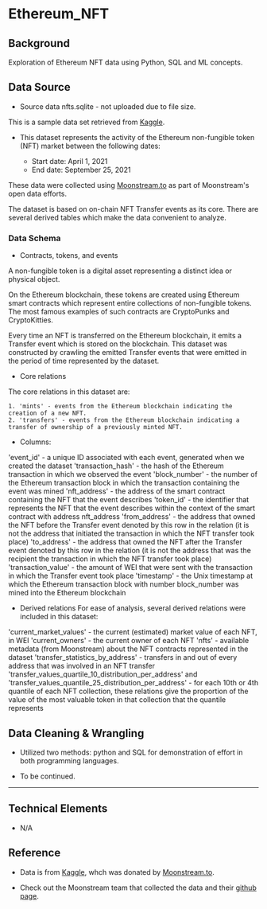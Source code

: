 # Ethereum_NFT

## Background 
Exploration of Ethereum NFT data using Python, SQL and ML concepts.

## Data Source
* Source data nfts.sqlite - not uploaded due to file size.

This is a sample data set retrieved from [Kaggle](https://www.kaggle.com/simiotic/ethereum-nfts).

* This dataset represents the activity of the Ethereum non-fungible token (NFT) market between the following dates:

    * Start date: April 1, 2021
    * End date: September 25, 2021

These data were collected using [Moonstream.to](https://moonstream.to/) as part of Moonstream's open data efforts.

The dataset is based on on-chain NFT Transfer events as its core. There are several derived tables which make the data convenient to analyze.

### Data Schema
* Contracts, tokens, and events

A non-fungible token is a digital asset representing a distinct idea or physical object.

On the Ethereum blockchain, these tokens are created using Ethereum smart contracts which represent entire collections of non-fungible tokens. The most famous examples of such contracts are CryptoPunks and CryptoKitties.

Every time an NFT is transferred on the Ethereum blockchain, it emits a Transfer event which is stored on the blockchain. This dataset was constructed by crawling the emitted Transfer events that were emitted in the period of time represented by the dataset.

* Core relations

The core relations in this dataset are:

    1. 'mints' - events from the Ethereum blockchain indicating the creation of a new NFT.
    2. 'transfers' - events from the Ethereum blockchain indicating a transfer of ownership of a previously minted NFT.

* Columns:

'event_id' - a unique ID associated with each event, generated when we created the dataset
'transaction_hash' - the hash of the Ethereum transaction in which we observed the event
'block_number' - the number of the Ethereum transaction block in which the transaction containing the event was mined
'nft_address' - the address of the smart contract containing the NFT that the event describes
'token_id' - the identifier that represents the NFT that the event describes within the context of the smart contract with address nft_address
'from_address' - the address that owned the NFT before the Transfer event denoted by this row in the relation (it is not the address that initiated the transaction in which the NFT transfer took place)
'to_address' - the address that owned the NFT after the Transfer event denoted by this row in the relation (it is not the address that was the recipient the transaction in which the NFT transfer took place)
'transaction_value' - the amount of WEI that were sent with the transaction in which the Transfer event took place
'timestamp' - the Unix timestamp at which the Ethereum transaction block with number block_number was mined into the Ethereum blockchain

* Derived relations
For ease of analysis, several derived relations were included in this dataset:

'current_market_values' - the current (estimated) market value of each NFT, in WEI
'current_owners' - the current owner of each NFT
'nfts' - available metadata (from Moonstream) about the NFT contracts represented in the dataset
'transfer_statistics_by_address' - transfers in and out of every address that was involved in an NFT transfer
'transfer_values_quartile_10_distribution_per_address' and 'transfer_values_quantile_25_distribution_per_address' - for each 10th or 4th quantile of each NFT collection, these relations give the proportion of the value of the most valuable token in that collection that the quantile represents

## Data Cleaning & Wrangling
* Utilized two methods: python and SQL for demonstration of effort in both programming languages.

* To be continued.

---

## Technical Elements

* N/A


## Reference
* Data is from [Kaggle](https://www.kaggle.com/simiotic/ethereum-nfts), whch was donated by [Moonstream.to](https://moonstream.to/).

* Check out the Moonstream team that collected the data and their [github page](https://github.com/bugout-dev/moonstream).